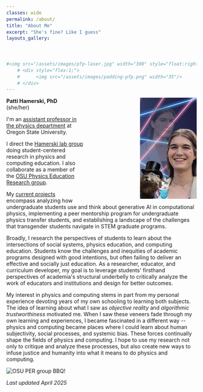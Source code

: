```yaml
---
classes: wide
permalink: /about/
title: "About Me"
excerpt: "She's fine? Like I guess"
layouts_gallery:



#<img src="/assets/images/pfp-laser.jpg" width="300" style="float:right; padding-left:100"/>
    # <div style="flex:1;">
    #      <img src="/assets/images/padding-pfp.png" width="35"/>
    # </div>
---
```


<div style="display:flex; float:right; gap:0px; margin:0px;">
     <div style="flex:1;">
          <img src="/assets/images/padding-pfp.png" width="0px"/>
     </div>
     <div style="flex:1;">
          <img src="/assets/images/pfp-laser.jpg" width="300px"/>
     </div>
</div>

**Patti Hamerski, PhD**  
(she/her)

I'm an [assistant professor in the physics department](https://physics.oregonstate.edu/directory/patti-hamerski) at Oregon State University.

I direct the [Hamerski lab group](/lab/) doing student-centered research in physics and computing education. I also collaborate as a member of the [OSU Physics Education Research group](https://osuper.physics.oregonstate.edu/).

My [current projects](/projects/) encompass analyzing how undergraduate students use and think about generative AI in computational physics, implementing a peer mentorship program for undergraduate physics transfer students, and establishing a landscape of the challenges that transgender students navigate in STEM graduate programs.

Broadly, I research the perspectives of students to learn about the intersections of social systems, physics education, and computing education. Students know the challenges and inequities of academic programs designed with good intentions, but often failing to deliver an effective and socially just education. As a researcher, educator, and curriculum developer, my goal is to leverage students' firsthand perspectives of academia's structural underbelly to critically analyze the work of educators and institutions and design for better outcomes.

My interest in physics and computing stems in part from my personal experience devoting years of my own schooling to learning both subjects. The idea of learning about what I saw as *objective reality* and *algorithmic trustworthiness* motivated me. When I saw these veneers fade through my own learning and experiences, I became fascinated in a different way -- physics and computing became places where I could learn about human subjectivity, social processes, and systemic bias. These forces continually shape the fields of physics and computing. I hope to use my research not only to critique and analyze these processes, but also create new ways to infuse justice and humanity into what it means to do physics and computing.

<img src="/assets/images/per-group-bbq.jpeg" width="600" title="OSU PER group BBQ!"/>

*Last updated April 2025*

